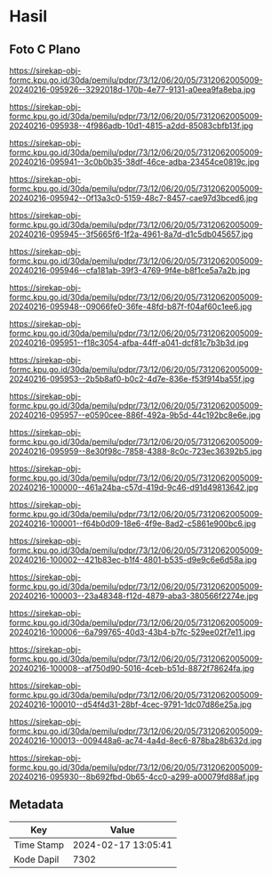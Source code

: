 # Hasil

## Foto C Plano

https://sirekap-obj-formc.kpu.go.id/30da/pemilu/pdpr/73/12/06/20/05/7312062005009-20240216-095926--3292018d-170b-4e77-9131-a0eea9fa8eba.jpg

https://sirekap-obj-formc.kpu.go.id/30da/pemilu/pdpr/73/12/06/20/05/7312062005009-20240216-095938--4f986adb-10d1-4815-a2dd-85083cbfb13f.jpg

https://sirekap-obj-formc.kpu.go.id/30da/pemilu/pdpr/73/12/06/20/05/7312062005009-20240216-095941--3c0b0b35-38df-46ce-adba-23454ce0819c.jpg

https://sirekap-obj-formc.kpu.go.id/30da/pemilu/pdpr/73/12/06/20/05/7312062005009-20240216-095942--0f13a3c0-5159-48c7-8457-cae97d3bced6.jpg

https://sirekap-obj-formc.kpu.go.id/30da/pemilu/pdpr/73/12/06/20/05/7312062005009-20240216-095945--3f5665f6-1f2a-4961-8a7d-d1c5db045657.jpg

https://sirekap-obj-formc.kpu.go.id/30da/pemilu/pdpr/73/12/06/20/05/7312062005009-20240216-095946--cfa181ab-39f3-4769-9f4e-b8f1ce5a7a2b.jpg

https://sirekap-obj-formc.kpu.go.id/30da/pemilu/pdpr/73/12/06/20/05/7312062005009-20240216-095948--09066fe0-36fe-48fd-b87f-f04af60c1ee6.jpg

https://sirekap-obj-formc.kpu.go.id/30da/pemilu/pdpr/73/12/06/20/05/7312062005009-20240216-095951--f18c3054-afba-44ff-a041-dcf81c7b3b3d.jpg

https://sirekap-obj-formc.kpu.go.id/30da/pemilu/pdpr/73/12/06/20/05/7312062005009-20240216-095953--2b5b8af0-b0c2-4d7e-836e-f53f914ba55f.jpg

https://sirekap-obj-formc.kpu.go.id/30da/pemilu/pdpr/73/12/06/20/05/7312062005009-20240216-095957--e0590cee-886f-492a-9b5d-44c192bc8e6e.jpg

https://sirekap-obj-formc.kpu.go.id/30da/pemilu/pdpr/73/12/06/20/05/7312062005009-20240216-095959--8e30f98c-7858-4388-8c0c-723ec36392b5.jpg

https://sirekap-obj-formc.kpu.go.id/30da/pemilu/pdpr/73/12/06/20/05/7312062005009-20240216-100000--461a24ba-c57d-419d-9c46-d91d49813642.jpg

https://sirekap-obj-formc.kpu.go.id/30da/pemilu/pdpr/73/12/06/20/05/7312062005009-20240216-100001--f64b0d09-18e6-4f9e-8ad2-c5861e900bc6.jpg

https://sirekap-obj-formc.kpu.go.id/30da/pemilu/pdpr/73/12/06/20/05/7312062005009-20240216-100002--421b83ec-b1f4-4801-b535-d9e9c6e6d58a.jpg

https://sirekap-obj-formc.kpu.go.id/30da/pemilu/pdpr/73/12/06/20/05/7312062005009-20240216-100003--23a48348-f12d-4879-aba3-380566f2274e.jpg

https://sirekap-obj-formc.kpu.go.id/30da/pemilu/pdpr/73/12/06/20/05/7312062005009-20240216-100006--6a799765-40d3-43b4-b7fc-529ee02f7e11.jpg

https://sirekap-obj-formc.kpu.go.id/30da/pemilu/pdpr/73/12/06/20/05/7312062005009-20240216-100008--af750d90-5016-4ceb-b51d-8872f78624fa.jpg

https://sirekap-obj-formc.kpu.go.id/30da/pemilu/pdpr/73/12/06/20/05/7312062005009-20240216-100010--d54f4d31-28bf-4cec-9791-1dc07d86e25a.jpg

https://sirekap-obj-formc.kpu.go.id/30da/pemilu/pdpr/73/12/06/20/05/7312062005009-20240216-100013--009448a6-ac74-4a4d-8ec6-878ba28b632d.jpg

https://sirekap-obj-formc.kpu.go.id/30da/pemilu/pdpr/73/12/06/20/05/7312062005009-20240216-095930--8b692fbd-0b65-4cc0-a299-a00079fd88af.jpg


## Metadata

| Key        | Value               |
| ---------- | ------------------- |
| Time Stamp | 2024-02-17 13:05:41 |
| Kode Dapil | 7302                |



